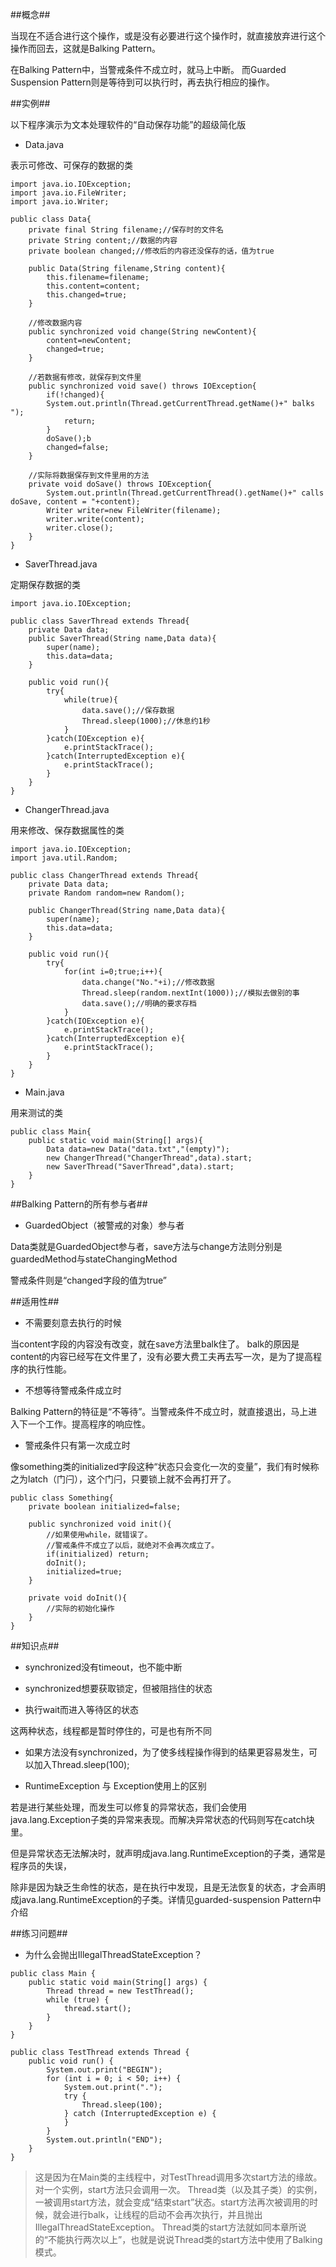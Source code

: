 ##概念##

当现在不适合进行这个操作，或是没有必要进行这个操作时，就直接放弃进行这个操作而回去，这就是Balking Pattern。

在Balking Pattern中，当警戒条件不成立时，就马上中断。
而Guarded Suspension Pattern则是等待到可以执行时，再去执行相应的操作。


##实例##

以下程序演示为文本处理软件的“自动保存功能”的超级简化版

- Data.java

表示可修改、可保存的数据的类
```
import java.io.IOException;
import java.io.FileWriter;
import java.io.Writer;

public class Data{
	private final String filename;//保存时的文件名
	private String content;//数据的内容
	private boolean changed;//修改后的内容还没保存的话，值为true

	public Data(String filename,String content){
		this.filename=filename;
		this.content=content;
		this.changed=true;
	}

	//修改数据内容
	public synchronized void change(String newContent){
		content=newContent;
		changed=true;
	}
	
	//若数据有修改，就保存到文件里
	public synchronized void save() throws IOException{
		if(!changed){
		System.out.println(Thread.getCurrentThread.getName()+" balks ");
			return;
		}
		doSave();b
		changed=false;
	}
	
	//实际将数据保存到文件里用的方法
	private void doSave() throws IOException{
		System.out.println(Thread.getCurrentThread().getName()+" calls doSave, content = "+content);
		Writer writer=new FileWriter(filename);
		writer.write(content);
		writer.close();
	}
}
```

- SaverThread.java

定期保存数据的类
```
import java.io.IOException;

public class SaverThread extends Thread{
	private Data data;
	public SaverThread(String name,Data data){
		super(name);
		this.data=data;
	}

	public void run(){
		try{
			while(true){
				data.save();//保存数据
				Thread.sleep(1000);//休息约1秒
			}
		}catch(IOException e){
			e.printStackTrace();
		}catch(InterruptedException e){
			e.printStackTrace();
		}
	}
}

```

- ChangerThread.java

用来修改、保存数据属性的类

```
import java.io.IOException;
import java.util.Random;

public class ChangerThread extends Thread{
	private Data data;
	private Random random=new Random();

	public ChangerThread(String name,Data data){
		super(name);
		this.data=data;
	}  

	public void run(){
		try{
			for(int i=0;true;i++){
				data.change("No."+i);//修改数据
				Thread.sleep(random.nextInt(1000));//模拟去做别的事
				data.save();//明确的要求存档
			}
		}catch(IOException e){
			e.printStackTrace();
		}catch(InterruptedException e){
			e.printStackTrace();
		}
	}
}
```

- Main.java

用来测试的类
```
public class Main{
	public static void main(String[] args){
		Data data=new Data("data.txt","(empty)");
		new ChangerThread("ChangerThread",data).start;
		new SaverThread("SaverThread",data).start;
	}
}

```

##Balking Pattern的所有参与者##

- GuardedObject（被警戒的对象）参与者

Data类就是GuardedObject参与者，save方法与change方法则分别是guardedMethod与stateChangingMethod

警戒条件则是“changed字段的值为true”

##适用性##

- 不需要刻意去执行的时候

当content字段的内容没有改变，就在save方法里balk住了。
balk的原因是content的内容已经写在文件里了，没有必要大费工夫再去写一次，是为了提高程序的执行性能。

- 不想等待警戒条件成立时

Balking Pattern的特征是“不等待”。当警戒条件不成立时，就直接退出，马上进入下一个工作。提高程序的响应性。

- 警戒条件只有第一次成立时

像something类的initialized字段这种“状态只会变化一次的变量”，我们有时候称之为latch（门闩），这个门闩，只要锁上就不会再打开了。


```
public class Something{
	private boolean initialized=false;

	public synchronized void init(){
		//如果使用while，就错误了。
		//警戒条件不成立了以后，就绝对不会再次成立了。
		if(initialized) return;
		doInit();
		initialized=true;
	}

	private void doInit(){
		//实际的初始化操作
	}
}
```


##知识点##

- synchronized没有timeout，也不能中断

 - synchronized想要获取锁定，但被阻挡住的状态
 - 执行wait而进入等待区的状态

这两种状态，线程都是暂时停住的，可是也有所不同

- 如果方法没有synchronized，为了使多线程操作得到的结果更容易发生，可以加入Thread.sleep(100);

- RuntimeException 与 Exception使用上的区别

若是进行某些处理，而发生可以修复的异常状态，我们会使用java.lang.Exception子类的异常来表现。而解决异常状态的代码则写在catch块里。

但是异常状态无法解决时，就声明成java.lang.RuntimeException的子类，通常是程序员的失误，

除非是因为缺乏生命性的状态，是在执行中发现，且是无法恢复的状态，才会声明成java.lang.RuntimeException的子类。详情见guarded-suspension Pattern中介绍

##练习问题##

- 为什么会抛出IllegalThreadStateException？

```
public class Main {
    public static void main(String[] args) {
        Thread thread = new TestThread();
        while (true) {
            thread.start();
        }
    }
}

```


```
public class TestThread extends Thread {
    public void run() {
        System.out.print("BEGIN");
        for (int i = 0; i < 50; i++) {
            System.out.print(".");
            try {
                Thread.sleep(100);
            } catch (InterruptedException e) {
            }
        }
        System.out.println("END");
    }
}

```

> 这是因为在Main类的主线程中，对TestThread调用多次start方法的缘故。对一个实例，start方法只会调用一次。
Thread类（以及其子类）的实例，一被调用start方法，就会变成“结束start”状态。start方法再次被调用的时候，就会进行balk，让线程的启动不会再次执行，并且抛出IllegalThreadStateException。
Thread类的start方法就如同本章所说的“不能执行两次以上”，也就是说说Thread类的start方法中使用了Balking模式。